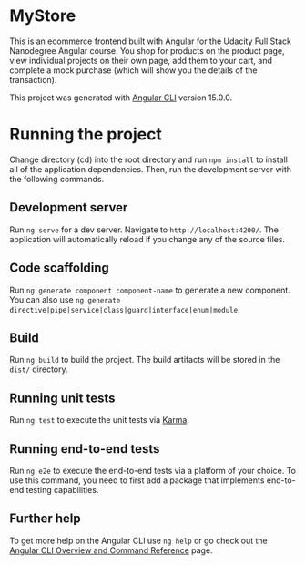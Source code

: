 # MyStore

This is an ecommerce frontend built with Angular for the Udacity Full Stack Nanodegree Angular course. You shop for products on the product page, view individual projects on their own page, add them to your cart, and complete a mock purchase (which will show you the details of the transaction).

This project was generated with [Angular CLI](https://github.com/angular/angular-cli) version 15.0.0.

# Running the project

Change directory (cd) into the root directory and run `npm install` to install all of the application dependencies. Then, run the development server with the following commands.

## Development server

Run `ng serve` for a dev server. Navigate to `http://localhost:4200/`. The application will automatically reload if you change any of the source files.

## Code scaffolding

Run `ng generate component component-name` to generate a new component. You can also use `ng generate directive|pipe|service|class|guard|interface|enum|module`.

## Build

Run `ng build` to build the project. The build artifacts will be stored in the `dist/` directory.

## Running unit tests

Run `ng test` to execute the unit tests via [Karma](https://karma-runner.github.io).

## Running end-to-end tests

Run `ng e2e` to execute the end-to-end tests via a platform of your choice. To use this command, you need to first add a package that implements end-to-end testing capabilities.

## Further help

To get more help on the Angular CLI use `ng help` or go check out the [Angular CLI Overview and Command Reference](https://angular.io/cli) page.
